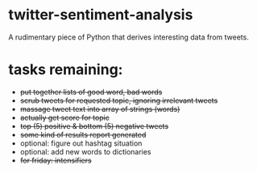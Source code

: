 # twitter-sentiment-analysis
A rudimentary piece of Python that derives interesting data from tweets.


# tasks remaining:
- ~~put together lists of good word, bad words~~
- ~~scrub tweets for requested topic, ignoring irrelevant tweets~~
- ~~massage tweet text into array of strings (words)~~
- ~~actually get score for topic~~
- ~~top (5) positive & bottom (5) negative tweets~~
- ~~some kind of results report generated~~
- optional: figure out hashtag situation
- optional: add new words to dictionaries
- ~~for friday: intensifiers~~
